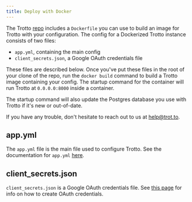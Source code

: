```yaml
---
title: Deploy with Docker
---
```


The Trotto [repo](https://github.com/trotto/go-links) includes a `Dockerfile` you can use to
build an image for Trotto with your configuration. The config for a Dockerized Trotto instance
consists of two files:

- `app.yml`, containing the main config
- `client_secrets.json`, a Google OAuth credentials file

These files are described below. Once you've put these files in the root of your clone of the repo, run the `docker build`
command to build a Trotto image containing your config. The startup command for the container will
run Trotto at `0.0.0.0:8000` inside a container.

The startup command will also update the Postgres database you use with Trotto if it's new or out-of-date.

If you have any trouble, don't hesitate to reach out to us at [help@trot.to](mailto:help@trot.to).

## app.yml

The `app.yml` file is the main file used to configure Trotto. See the documentation for
`app.yml` [here](/docs/deploy/app-yml-config-file).

## client_secrets.json

`client_secrets.json` is a Google OAuth credentials file. See [this page](/docs/deploy/creating-oauth-credentials) for
info on how to create OAuth credentials.
